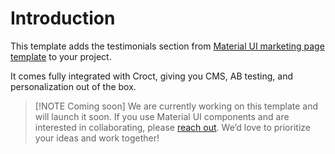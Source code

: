 # Introduction

This template adds the testimonials section
from [Material UI marketing page template](https://mui.com/material-ui/getting-started/templates/marketing-page/?utm_source=croct)
to your project.

It comes fully integrated with Croct, giving you CMS, AB testing, and personalization out of the box.

> [!NOTE Coming soon]
> We are currently working on this template and will launch it soon. If you use Material UI components and are
> interested in collaborating,
> please [reach out](https://croct.com/contact/support?subject=feature-request&message=I%20want%20to%20use%20Material%20UI%20components%20with%20Croct.).
> We’d love to prioritize your ideas and work together!
